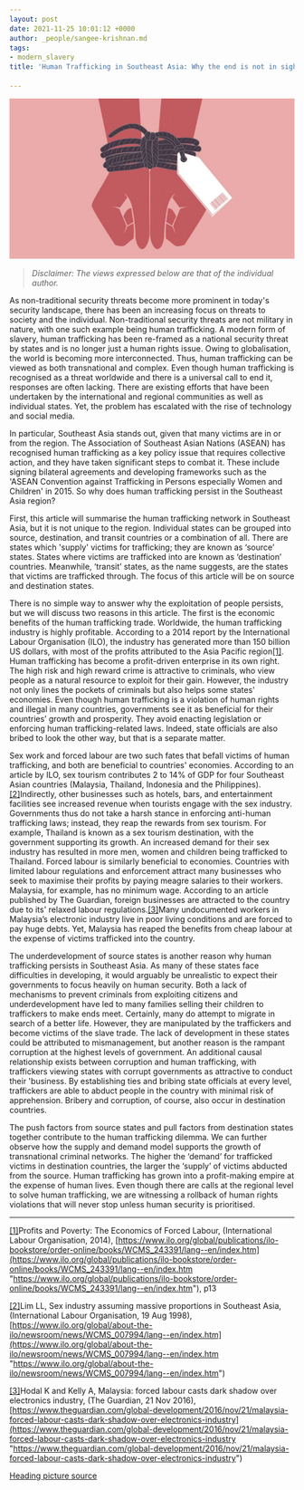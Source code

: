 ```yaml
---
layout: post
date: 2021-11-25 10:01:12 +0000
author: _people/sangee-krishnan.md
tags:
- modern_slavery
title: 'Human Trafficking in Southeast Asia: Why the end is not in sight'

---
```

![](/uploads/sangee-pic-1-edited.png)

> _Disclaimer: The views expressed below are that of the individual author._

As non-traditional security threats become more prominent in today's security landscape, there has been an increasing focus on threats to society and the individual. Non-traditional security threats are not military in nature, with one such example being human trafficking. A modern form of slavery, human trafficking has been re-framed as a national security threat by states and is no longer just a human rights issue. Owing to globalisation, the world is becoming more interconnected. Thus, human trafficking can be viewed as both transnational and complex. Even though human trafficking is recognised as a threat worldwide and there is a universal call to end it, responses are often lacking. There are existing efforts that have been undertaken by the international and regional communities as well as individual states. Yet, the problem has escalated with the rise of technology and social media.

In particular, Southeast Asia stands out, given that many victims are in or from the region. The Association of Southeast Asian Nations (ASEAN) has recognised human trafficking as a key policy issue that requires collective action, and they have taken significant steps to combat it. These include signing bilateral agreements and developing frameworks such as the 'ASEAN Convention against Trafficking in Persons especially Women and Children' in 2015. So why does human trafficking persist in the Southeast Asia region?

First, this article will summarise the human trafficking network in Southeast Asia, but it is not unique to the region. Individual states can be grouped into source, destination, and transit countries or a combination of all. There are states which 'supply' victims for trafficking; they are known as ‘source’ states. States where victims are trafficked into are known as ‘destination’ countries. Meanwhile, ‘transit’ states, as the name suggests, are the states that victims are trafficked through. The focus of this article will be on source and destination states.

There is no simple way to answer why the exploitation of people persists, but we will discuss two reasons in this article. The first is the economic benefits of the human trafficking trade. Worldwide, the human trafficking industry is highly profitable. According to a 2014 report by the International Labour Organisation (ILO), the industry has generated more than 150 billion US dollars, with most of the profits attributed to the Asia Pacific region[\[1\]](applewebdata://247A1A82-7ED6-4C45-972E-F6BA1FEB1DEC#_ftn1). Human trafficking has become a profit-driven enterprise in its own right. The high risk and high reward crime is attractive to criminals, who view people as a natural resource to exploit for their gain. However, the industry not only lines the pockets of criminals but also helps some states' economies. Even though human trafficking is a violation of human rights and illegal in many countries, governments see it as beneficial for their countries’ growth and prosperity. They avoid enacting legislation or enforcing human trafficking-related laws. Indeed, state officials are also bribed to look the other way, but that is a separate matter.

Sex work and forced labour are two such fates that befall victims of human trafficking, and both are beneficial to countries' economies. According to an article by ILO, sex tourism contributes 2 to 14% of GDP for four Southeast Asian countries (Malaysia, Thailand, Indonesia and the Philippines).[\[2\]](applewebdata://247A1A82-7ED6-4C45-972E-F6BA1FEB1DEC#_ftn2)Indirectly, other businesses such as hotels, bars, and entertainment facilities see increased revenue when tourists engage with the sex industry. Governments thus do not take a harsh stance in enforcing anti-human trafficking laws; instead, they reap the rewards from sex tourism. For example, Thailand is known as a sex tourism destination, with the government supporting its growth. An increased demand for their sex industry has resulted in more men, women and children being trafficked to Thailand. Forced labour is similarly beneficial to economies. Countries with limited labour regulations and enforcement attract many businesses who seek to maximise their profits by paying meagre salaries to their workers. Malaysia, for example, has no minimum wage. According to an article published by The Guardian, foreign businesses are attracted to the country due to its' relaxed labour regulations.[\[3\]](applewebdata://247A1A82-7ED6-4C45-972E-F6BA1FEB1DEC#_ftn3)Many undocumented workers in Malaysia’s electronic industry live in poor living conditions and are forced to pay huge debts. Yet, Malaysia has reaped the benefits from cheap labour at the expense of victims trafficked into the country.

The underdevelopment of source states is another reason why human trafficking persists in Southeast Asia. As many of these states face difficulties in developing, it would arguably be unrealistic to expect their governments to focus heavily on human security. Both a lack of mechanisms to prevent criminals from exploiting citizens and underdevelopment have led to many families selling their children to traffickers to make ends meet. Certainly, many do attempt to migrate in search of a better life. However, they are manipulated by the traffickers and become victims of the slave trade. The lack of development in these states could be attributed to mismanagement, but another reason is the rampant corruption at the highest levels of government. An additional causal relationship exists between corruption and human trafficking, with traffickers viewing states with corrupt governments as attractive to conduct their 'business. By establishing ties and bribing state officials at every level, traffickers are able to abduct people in the country with minimal risk of apprehension. Bribery and corruption, of course, also occur in destination countries.

The push factors from source states and pull factors from destination states together contribute to the human trafficking dilemma. We can further observe how the supply and demand model supports the growth of transnational criminal networks. The higher the ‘demand’ for trafficked victims in destination countries, the larger the ‘supply’ of victims abducted from the source. Human trafficking has grown into a profit-making empire at the expense of human lives. Even though there are calls at the regional level to solve human trafficking, we are witnessing a rollback of human rights violations that will never stop unless human security is prioritised.

***

[\[1\]](applewebdata://247A1A82-7ED6-4C45-972E-F6BA1FEB1DEC#_ftnref1)Profits and Poverty: The Economics of Forced Labour, (International Labour Organisation, 2014), [https://www.ilo.org/global/publications/ilo-bookstore/order-online/books/WCMS_243391/lang--en/index.htm](https://www.ilo.org/global/publications/ilo-bookstore/order-online/books/WCMS_243391/lang--en/index.htm "https://www.ilo.org/global/publications/ilo-bookstore/order-online/books/WCMS_243391/lang--en/index.htm"), p13

[\[2\]](applewebdata://247A1A82-7ED6-4C45-972E-F6BA1FEB1DEC#_ftnref2)Lim LL, Sex industry assuming massive proportions in Southeast Asia, (International Labour Organisation, 19 Aug 1998), [https://www.ilo.org/global/about-the-ilo/newsroom/news/WCMS_007994/lang--en/index.htm](https://www.ilo.org/global/about-the-ilo/newsroom/news/WCMS_007994/lang--en/index.htm "https://www.ilo.org/global/about-the-ilo/newsroom/news/WCMS_007994/lang--en/index.htm")

[\[3\]](applewebdata://247A1A82-7ED6-4C45-972E-F6BA1FEB1DEC#_ftnref3)Hodal K and Kelly A, Malaysia: forced labour casts dark shadow over electronics industry, (The Guardian, 21 Nov 2016), [https://www.theguardian.com/global-development/2016/nov/21/malaysia-forced-labour-casts-dark-shadow-over-electronics-industry](https://www.theguardian.com/global-development/2016/nov/21/malaysia-forced-labour-casts-dark-shadow-over-electronics-industry "https://www.theguardian.com/global-development/2016/nov/21/malaysia-forced-labour-casts-dark-shadow-over-electronics-industry")

[Heading picture source](https://www.arachnys.com/)
